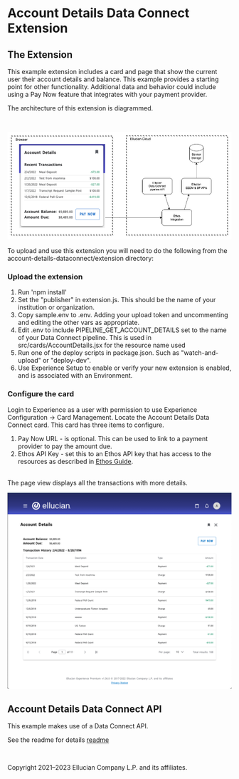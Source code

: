 # Account Details Data Connect Extension
## The Extension
This example extension includes a card and page that show the current user their account details and balance. This example provides a starting point for other functionality. Additional data and behavior could include using a Pay Now feature that integrates with your payment provider.

The architecture of this extension is diagrammed.

<br/>

![](../docs/images/Account-Details-Diagram.png)

To upload and use this extension you will need to do the following from the account-details-dataconnect/extension directory:

### Upload the extension

1. Run 'npm install'
1. Set the "publisher" in extension.js. This should be the name of your institution or organization.
1. Copy sample.env to .env. Adding your upload token and uncommenting and editing the other vars as appropriate.
1. Edit .env to include PIPELINE_GET_ACCOUNT_DETAILS set to the name of your Data Connect pipeline. This is used in src/cards/AccountDetails.jsx for the resource name used
1. Run one of the deploy scripts in package.json. Such as "watch-and-upload" or "deploy-dev".
1. Use Experience Setup to enable or verify your new extension is enabled, and is associated with an Environment.

### Configure the card
Login to Experience as a user with permission to use Experience Configuration -> Card Management. Locate the Account Details Data Connect card. This card has three items to configure.

1. Pay Now URL - is optional. This can be used to link to a payment provider to pay the amount due.
1. Ethos API Key - set this to an Ethos API key that has access to the resources as described in [Ethos Guide](../docs/ethos-guide.md).


<br/>
The page view displays all the transactions with more details.

![](../docs/images/Account-Details-Page.png)

## Account Details Data Connect API

This example makes use of a Data Connect API.

See the readme for details [readme](../dataconnect/README.md)

<br/>

Copyright 2021–2023 Ellucian Company L.P. and its affiliates.
